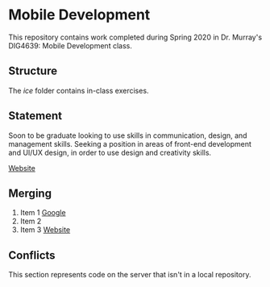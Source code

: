 # Mobile Development
This repository contains work completed during Spring 2020 in Dr. Murray's DIG4639: Mobile Development class.

## Structure
The *ice* folder contains in-class exercises. 

## Statement
Soon to be graduate looking to use skills in communication, design, and management skills. Seeking a position in areas of front-end development and UI/UX design, in order to use design and creativity skills.

[Website](http://www.vickyleon.me)

## Merging
1. Item 1 [Google](http://www.google.com)
1. Item 2
1. Item 3
[Website](vickyleon.me)

## Conflicts

This section represents code on the server that isn't in a local repository.
